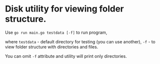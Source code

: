 # Disk utility for viewing folder structure.

Use `go run main.go testdata [-f]` to run program,

where `testdata` - default directory for testing (you can use another), `-f` - to view folder structure with directories and files.

You can omit `-f` attribute and utility will print only directories.
